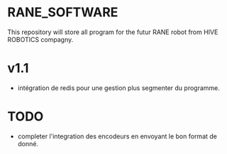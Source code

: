 # RANE_SOFTWARE
This repository will store all program for the futur RANE robot from HIVE ROBOTICS compagny.

# v1.1
* intégration de redis pour une gestion plus segmenter du programme.

# TODO
* completer l'integration des encodeurs en envoyant le bon format de donné.
